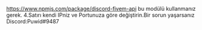 https://www.npmjs.com/package/discord-fivem-api bu modülü kullanmanız gerek. 4.Satırı kendi IPniz ve Portunuza göre değiştirin.Bir sorun yaşarsanız Discord:Puwid#9487
